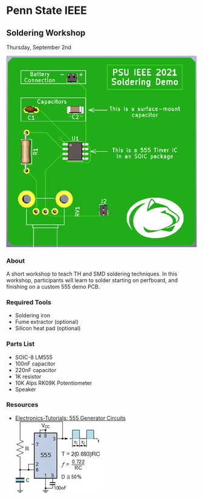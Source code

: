 # Penn State IEEE
## Soldering Workshop
Thursday, September 2nd

![Board Front](images/Board-Front.png)

### About 
A short workshop to teach TH and SMD soldering techniques. In this workshop, participants will learn to solder starting on perfboard, and finishing on a custom 555 demo PCB.

### Required Tools
- Soldering iron
- Fume extractor (optional)
- Silicon heat pad (optional)

### Parts List
- SOIC-8 LM555
- 100nF capacitor
- 220nF capacitor 
- 1K resistor
- 10K Alps RK09K Potentiometer
- Speaker

### Resources
- [Electronics-Tutorials: 555 Generator Circuits](https://www.electronics-tutorials.ws/waveforms/555-circuits-part-1.html)
![Schematic Reference](images/SimpleOscillator.gif)
